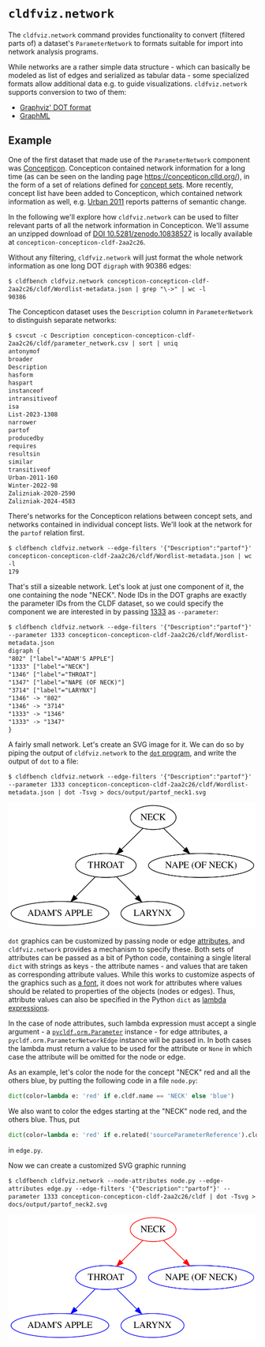 # `cldfviz.network`

The `cldfviz.network` command provides functionality to convert (filtered parts of) a dataset's
`ParameterNetwork` to formats suitable for import into network analysis programs.

While networks are a rather simple data structure - which can basically be modeled as list of edges
and serialized as tabular data - some specialized formats allow additional data e.g. to guide
visualizations. `cldfviz.network` supports conversion to two of them:
- [Graphviz' DOT format](https://graphviz.org/doc/info/lang.html)
- [GraphML](http://graphml.graphdrawing.org/)


## Example

One of the first dataset that made use of the `ParameterNetwork` component was [Concepticon]().
Concepticon contained network information for a long time (as can be seen on the landing page https://concepticon.clld.org/), 
in the form of a set of relations defined
for [concept sets](https://concepticon.clld.org/parameters). More recently, concept list have been added
to Concepticon, which contained network information as well, e.g. [Urban 2011](https://concepticon.clld.org/contributions/Urban-2011-160)
reports patterns of semantic change.

In the following we'll explore how `cldfviz.network` can be used to filter relevant parts of all the
network information in Concepticon. We'll assume an unzipped download of [DOI 10.5281/zenodo.10838527](https://doi.org/10.5281/zenodo.10838527)
is locally available at `concepticon-concepticon-cldf-2aa2c26`.

Without any filtering, `cldfviz.network` will just format the whole network information as one long
DOT `digraph` with 90386 edges:
```shell
$ cldfbench cldfviz.network concepticon-concepticon-cldf-2aa2c26/cldf/Wordlist-metadata.json | grep "\->" | wc -l
90386
```

The Concepticon dataset uses the `Description` column in `ParameterNetwork` to distinguish separate networks:
```shell
$ csvcut -c Description concepticon-concepticon-cldf-2aa2c26/cldf/parameter_network.csv | sort | uniq
antonymof
broader
Description
hasform
haspart
instanceof
intransitiveof
isa
List-2023-1308
narrower
partof
producedby
requires
resultsin
similar
transitiveof
Urban-2011-160
Winter-2022-98
Zalizniak-2020-2590
Zalizniak-2024-4583
```

There's networks for the Concepticon relations between concept sets, and networks contained in individual
concept lists. We'll look at the network for the `partof` relation first.

```shell
$ cldfbench cldfviz.network --edge-filters '{"Description":"partof"}' concepticon-concepticon-cldf-2aa2c26/cldf/Wordlist-metadata.json | wc -l
179
```

That's still a sizeable network. Let's look at just one component of it, the one containing the node
"NECK". Node IDs in the DOT graphs are exactly the parameter IDs from the CLDF dataset, so we could
specify the component we are interested in by passing [1333](https://concepticon.clld.org/parameters/1333) as
`--parameter`:

```shell
$ cldfbench cldfviz.network --edge-filters '{"Description":"partof"}' --parameter 1333 concepticon-concepticon-cldf-2aa2c26/cldf/Wordlist-metadata.json
digraph {
"802" ["label"="ADAM'S APPLE"]
"1333" ["label"="NECK"]
"1346" ["label"="THROAT"]
"1347" ["label"="NAPE (OF NECK)"]
"3714" ["label"="LARYNX"]
"1346" -> "802"
"1346" -> "3714"
"1333" -> "1346"
"1333" -> "1347"
}
```

A fairly small network. Let's create an SVG image for it. We can do so by piping the output of `cldfviz.network`
to the [`dot` program](https://graphviz.org/doc/info/command.html), and write the output of `dot` to a file:
```shell
$ cldfbench cldfviz.network --edge-filters '{"Description":"partof"}' --parameter 1333 concepticon-concepticon-cldf-2aa2c26/cldf/Wordlist-metadata.json | dot -Tsvg > docs/output/partof_neck1.svg
```

![](output/partof_neck1.svg)

`dot` graphics can be customized by passing node or edge [attributes](https://graphviz.org/doc/info/attrs.html),
and `cldfviz.network` provides a mechanism to specify these. Both sets of attributes can be passed as
a bit of Python code, containing a single literal `dict` with strings as keys - the attribute names - and
values that are taken as corresponding attribute values. While this works to customize aspects of the
graphics such as [a font](https://graphviz.org/docs/attrs/fontname/), it does not work for attributes
where values should be related to properties of the objects (nodes or edges). Thus, attribute values
can also be specified in the Python `dict` as [lambda expressions](https://docs.python.org/3/tutorial/controlflow.html#lambda-expressions).

In the case of node attributes, such lambda expression must accept a single argument - a 
[`pycldf.orm.Parameter`](https://pycldf.readthedocs.io/en/latest/orm.html#pycldf.orm.Parameter) instance - for
edge attributes, a `pycldf.orm.ParameterNetworkEdge` instance will be passed in. In both cases the lambda
must return a value to be used for the attribute or `None` in which case the attribute will be omitted
for the node or edge.

As an example, let's color the node for the concept "NECK" red and all the others blue, by putting the
following code in a file `node.py`:
```python
dict(color=lambda e: 'red' if e.cldf.name == 'NECK' else 'blue')
```

We also want to color the edges starting at the "NECK" node red, and the others blue. Thus, put
```python
dict(color=lambda e: 'red' if e.related('sourceParameterReference').cldf.name == 'NECK' else 'blue')
```
in `edge.py`.

Now we can create a customized SVG graphic running
```shell
$ cldfbench cldfviz.network --node-attributes node.py --edge-attributes edge.py --edge-filters '{"Description":"partof"}' --parameter 1333 concepticon-concepticon-cldf-2aa2c26/cldf | dot -Tsvg > docs/output/partof_neck2.svg
```

![](output/partof_neck2.svg)
